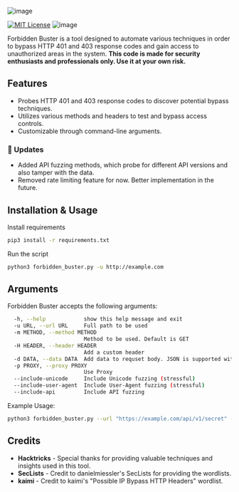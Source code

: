 ![image](https://github.com/Sn1r/Forbidden-Buster/assets/71400526/d2f8ea28-f650-442f-9a89-115fee0e97ac)

[![MIT License](https://img.shields.io/badge/License-MIT-green.svg)](https://choosealicense.com/licenses/mit/) ![image](https://github.com/Sn1r/Forbidden-Buster/assets/71400526/b1f3cdd6-3d00-4bbb-94c1-38a9204add71)


Forbidden Buster is a tool designed to automate various techniques in order to bypass HTTP 401 and 403 response codes and gain access to unauthorized areas in the system. **This code is made for security enthusiasts and professionals only. Use it at your own risk.**

## Features

- Probes HTTP 401 and 403 response codes to discover potential bypass techniques.
- Utilizes various methods and headers to test and bypass access controls.
- Customizable through command-line arguments.

### 🚀 Updates
- Added API fuzzing methods, which probe for different API versions and also tamper with the data.
- Removed rate limiting feature for now. Better implementation in the future.
  
## Installation & Usage
Install requirements

```bash
pip3 install -r requirements.txt
```

Run the script

```bash
python3 forbidden_buster.py -u http://example.com
```

## Arguments
Forbidden Buster accepts the following arguments:

```bash
  -h, --help            show this help message and exit
  -u URL, --url URL     Full path to be used
  -m METHOD, --method METHOD
                        Method to be used. Default is GET
  -H HEADER, --header HEADER
                        Add a custom header
  -d DATA, --data DATA  Add data to requset body. JSON is supported with escaping
  -p PROXY, --proxy PROXY
                        Use Proxy
  --include-unicode     Include Unicode fuzzing (stressful)
  --include-user-agent  Include User-Agent fuzzing (stressful)
  --include-api         Include API fuzzing
```

Example Usage:
```bash
python3 forbidden_buster.py --url "https://example.com/api/v1/secret" --method POST --header "Authorization: Bearer XXX" --data '{\"key\":\"value\"}' --proxy "http://proxy.example.com" --include-api --include-unicode
```

## Credits
- **Hacktricks** - Special thanks for providing valuable techniques and insights used in this tool.
- **SecLists** - Credit to danielmiessler's SecLists for providing the wordlists.
- **kaimi** - Credit to kaimi's "Possible IP Bypass HTTP Headers" wordlist.

